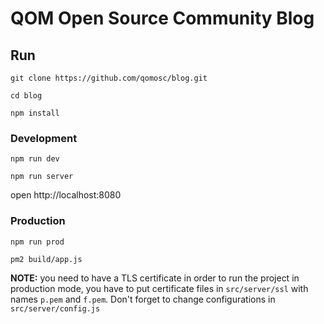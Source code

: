 # QOM Open Source Community Blog


## Run

`git clone https://github.com/qomosc/blog.git`

`cd blog`

`npm install`

### Development

`npm run dev`

`npm run server`

open http://localhost:8080

### Production

`npm run prod`

`pm2 build/app.js`

**NOTE:** you need to have a TLS certificate in order to run the project in
production mode, you have to put certificate files in `src/server/ssl` with
names `p.pem` and `f.pem`. Don't forget to change configurations in
`src/server/config.js`
